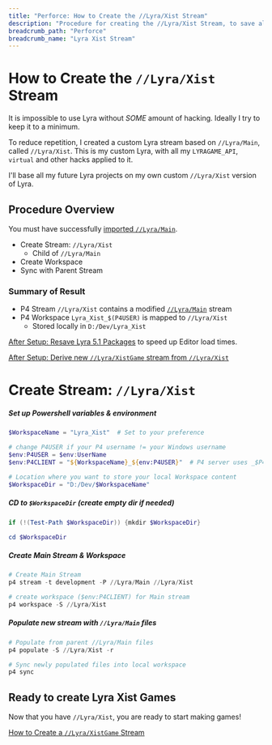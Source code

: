 ```yaml
---
title: "Perforce: How to Create the //Lyra/Xist Stream"
description: "Procedure for creating the //Lyra/Xist Stream, to save all LYRAGAME_API and other Lyra hacks for easy reuse by many projects."
breadcrumb_path: "Perforce"
breadcrumb_name: "Lyra Xist Stream"
---
```


# How to Create the `//Lyra/Xist` Stream

It is impossible to use Lyra without *SOME* amount of hacking.
Ideally I try to keep it to a minimum.

To reduce repetition, I created a custom Lyra stream based on
`//Lyra/Main`, called `//Lyra/Xist`.
This is my custom Lyra, with all my `LYRAGAME_API`, `virtual`
and other hacks applied to it.

I'll base all my future Lyra projects on my own custom `//Lyra/Xist`
version of Lyra.


## Procedure Overview

You must have successfully
[imported `//Lyra/Main`](./How-to-Create-Lyra-Main-Stream).

- Create Stream: `//Lyra/Xist`
  - Child of `//Lyra/Main`
- Create Workspace
- Sync with Parent Stream

### Summary of Result

- P4 Stream `//Lyra/Xist` contains a modified [`//Lyra/Main`](./How-to-Create-Lyra-Main-Stream) stream
- P4 Workspace `Lyra_Xist_$(P4USER)` is mapped to `//Lyra/Xist`
  - Stored locally in `D:/Dev/Lyra_Xist`

[After Setup: Resave Lyra 5.1 Packages](/UE5/LyraStarterGame/How-To-Resave-Assets-v5.1) to speed up Editor load times.

[After Setup: Derive new `//Lyra/XistGame` stream from `//Lyra/Xist`](./How-to-Create-Lyra-Xist-Game-Stream)


# Create Stream: `//Lyra/Xist`

##### Set up Powershell variables & environment

```powershell
$WorkspaceName = "Lyra_Xist"  # Set to your preference

# change P4USER if your P4 username != your Windows username
$env:P4USER = $env:UserName
$env:P4CLIENT = "${WorkspaceName}_${env:P4USER}"  # P4 server uses _$P4USER suffix

# Location where you want to store your local Workspace content
$WorkspaceDir = "D:/Dev/$WorkspaceName"
```

##### CD to `$WorkspaceDir` (create empty dir if needed)

```powershell
if (!(Test-Path $WorkspaceDir)) {mkdir $WorkspaceDir}

cd $WorkspaceDir
```

##### Create Main Stream & Workspace

```powershell
# Create Main Stream
p4 stream -t development -P //Lyra/Main //Lyra/Xist

# create workspace ($env:P4CLIENT) for Main stream
p4 workspace -S //Lyra/Xist
```

##### Populate new stream with `//Lyra/Main` files

```powershell
# Populate from parent //Lyra/Main files
p4 populate -S //Lyra/Xist -r

# Sync newly populated files into local workspace
p4 sync
```


## Ready to create Lyra Xist Games

Now that you have `//Lyra/Xist`, you are ready to start making games!

[How to Create a `//Lyra/XistGame` Stream](./How-to-Create-Lyra-Xist-Game-Stream)
